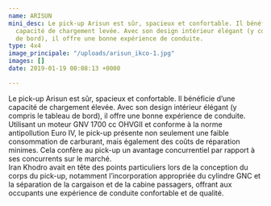 ```yaml
---
name: ARISUN
mini_desc: Le pick-up Arisun est sûr, spacieux et confortable. Il bénéficie d’une
  capacité de chargement levée. Avec son design intérieur élégant (y compris le tableau
  de bord), il offre une bonne expérience de conduite. 
type: 4x4
image_principale: "/uploads/arisun_ikco-1.jpg"
images: []
date: 2019-01-19 00:08:13 +0000

---
```

Le pick-up Arisun est sûr, spacieux et confortable. Il bénéficie d’une capacité de chargement élevée. Avec son design intérieur élégant (y compris le tableau de bord), il offre une bonne expérience de conduite.   
Utilisant un moteur GNV 1700 cc OHVGII et conforme à la norme antipollution Euro IV, le pick-up présente non seulement une faible consommation de carburant, mais également des coûts de réparation minimes. Cela confère au pick-up un avantage concurrentiel par rapport à ses concurrents sur le marché.   
Iran Khodro avait en tête des points particuliers lors de la conception du corps du pick-up, notamment l’incorporation appropriée du cylindre GNC et la séparation de la cargaison et de la cabine passagers, offrant aux occupants une expérience de conduite confortable et de qualité. 